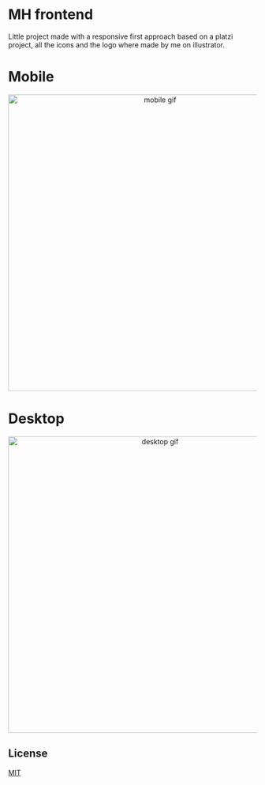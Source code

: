 # MH frontend

Little project made with a responsive first approach based on a platzi project, all the icons and the logo where made by me on illustrator.

# Mobile

<p align="center">
  <img src="resources/mobilegif.gif" alt="mobile gif" height="600" />
</p>

# Desktop
<p align="center">
  <img src="resources/desktopgif.gif" alt="desktop gif" height="600" />
</p>

## License
[MIT](https://choosealicense.com/licenses/mit/)
